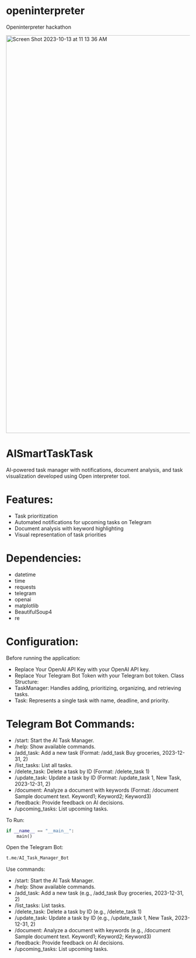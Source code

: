 # openinterpreter
Openinterpreter hackathon

<img width="1087" alt="Screen Shot 2023-10-13 at 11 13 36 AM" src="https://github.com/datasci888/openinterpreter/assets/119770980/9742e0fd-db80-4c27-8270-c65c45b7e74e">

# AISmartTaskTask
AI-powered task manager with notifications, document analysis, and task visualization developed using Open interpreter tool. 

# Features:
- Task prioritization
- Automated notifications for upcoming tasks on Telegram
- Document analysis with keyword highlighting
- Visual representation of task priorities

# Dependencies:
- datetime
- time
- requests
- telegram
- openai
- matplotlib
- BeautifulSoup4
- re

# Configuration:
Before running the application:
- Replace Your OpenAI API Key with your OpenAI API key.
- Replace Your Telegram Bot Token with your Telegram bot token.
Class Structure:
- TaskManager: Handles adding, prioritizing, organizing, and retrieving tasks.
- Task: Represents a single task with name, deadline, and priority.

# Telegram Bot Commands:
- /start: Start the AI Task Manager.
- /help: Show available commands.
- /add_task: Add a new task (Format: /add_task Buy groceries, 2023-12-31, 2)
- /list_tasks: List all tasks.
- /delete_task: Delete a task by ID (Format: /delete_task 1)
- /update_task: Update a task by ID (Format: /update_task 1, New Task, 2023-12-31, 2)
- /document: Analyze a document with keywords (Format: /document Sample document text. Keyword1; Keyword2; Keyword3)
- /feedback: Provide feedback on AI decisions.
- /upcoming_tasks: List upcoming tasks.

To Run:
```python
if __name__ == "__main__":
    main()
```

Open the Telegram Bot:
```python
t.me/AI_Task_Manager_Bot
```
Use commands:
- /start: Start the AI Task Manager.
- /help: Show available commands.
- /add_task: Add a new task (e.g., /add_task Buy groceries, 2023-12-31, 2)
- /list_tasks: List tasks.
- /delete_task: Delete a task by ID (e.g., /delete_task 1)
- /update_task: Update a task by ID (e.g., /update_task 1, New Task, 2023-12-31, 2)
- /document: Analyze a document with keywords (e.g., /document Sample document text. Keyword1; Keyword2; Keyword3)
- /feedback: Provide feedback on AI decisions.
- /upcoming_tasks: List upcoming tasks.
